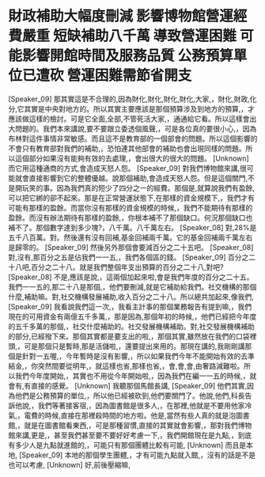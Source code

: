 # 財政補助大幅度刪減 影響博物館營運經費嚴重 短缺補助八千萬 導致營運困難 可能影響開館時間及服務品質 公務預算單位已遭砍 營運困難需節省開支

[Speaker_09] 那其實這是不合理的,因為財化,財化,財化,財化,大家,，財化,財政,化分,它其實是中央對地方的。所以其實主要應該是那個預算涉及到地方的預算,，才應該做這樣的檢討。可是它全面,全部,不管死活大家,，通通給它看。所以這樣會出大問題的。我們本來講說,要不要跟立委透個風聲,，可是各位真的要很小心,，因為布林對這件事情非常敏感。而且這不是教育部的一個部會的問題。所以這個影響的不會只有教育部對我們的補助,，恐怕連其他部會的補助也會出現同樣的問題。所以這個部分如果沒有能夠有效的去處理,，會出很大的很大的問題。
[Unknown] 而它用這種通商的方式,會造成天怒人怨。
[Speaker_09] 對我們博物館來講,很可能就會直接影響到它的整體優越。說那個補助,會造成天怒人怨。但是這個關門,不是開玩笑的事。因為我們真的短少了四分之一的經費。那個是,就算說我們有盈餘,可以把它綁的卻不起來。那是在正常營運狀態下,在那樣的資金規模下,，我們才有可能有那樣的盈餘。而當你沒有那樣的資金規模的時候,，我們不能期待有那樣的盈餘。而沒有辦法期待有那樣的盈餘,，你根本補不了那個缺口。何況那個缺口也補不了。那個數字達到多少塊?，八千萬。八千萬左右。
[Speaker_08] 對,28%是五千八百萬。對。然後還有沒有回補,基金回補兩千萬。它的基金回補兩千萬左右是歸零的。
[Speaker_09] 然後另外那個會要減百分之二十五吧。
[Speaker_08] 對,沒有,那百分之五是佔我們一一五,，我們各個區的錢。
[Speaker_09] 百分之二十八吧,百分之二十八。就是我們整個年支出預算的百分之二十八,對吧?
[Speaker_08] 不是,應該是說,，這兩個加起來啦,會是我們年度的百分之二十五。我們一一五的,那二十八是那個,，他們要刪減,就是它補助給我們。社交機構的那個什麼,補助嘛。對,社交機構發展補助,收入百分之二十八。所以總共加起來,像我們,
[Speaker_09] 我看說我們這一次,，我看主計事的那個業務報告有提到嘛,，我們現在的可用資金有兩億五千多萬,，那是因為,那個年初的時候,，他們已經把今年度的五千多萬的那個,，社交什麼補助的。社交發展機構補助。對,社交發展機構補助的部分,已經撥下來。那個其實都是要支出的啦,，那個其實,雖然放在我們的口袋裡頭,，可是那個只是暫時,那是活儲啦,，還要提出來用的。那現在講的,我剛剛講那個是針對一五喔,，今年暫時是沒有影響,，所以如果我們今年不能開始有效的去準結金,，你突然間要從明年,，就這樣也省,那樣也省,，會,會,會,由奢路減難啦。所以我們今年度開始,，其實也不用從今年開始啦,，因為我們在編一一五的時候,，就會有,有直接的感覺。
[Unknown] 我聽那個馬館長講,
[Speaker_09] 他們其實,因為他們是公務預算的單位,，所以他已經被砍到,他們要關門了。他說,他們,科長告訴他說,，我們等著接客宿,，因為圖書館是很多人,，在那裡,他就是不要用他家冷氣,，電費的時候,直接在那裡殺時間的地方啦。他是,當然有些人真的就是泡圖書館,，就是在圖書館看東西,，可是那種習慣,直接的其實就會影響,，那對我們博物館來講,更是,，甚至我們甚至要不要好好考慮一下,，我們開館現在是九點,，到底有多少人是九點就進館的,，可能只有那個團體比較有可能,
[Unknown] 而且是本地,
[Speaker_09] 本地的那個學生團體,，才有可能九點就入館,，沒有的話是不是也可以考慮,
[Unknown] 好,前後壓縮嘛,